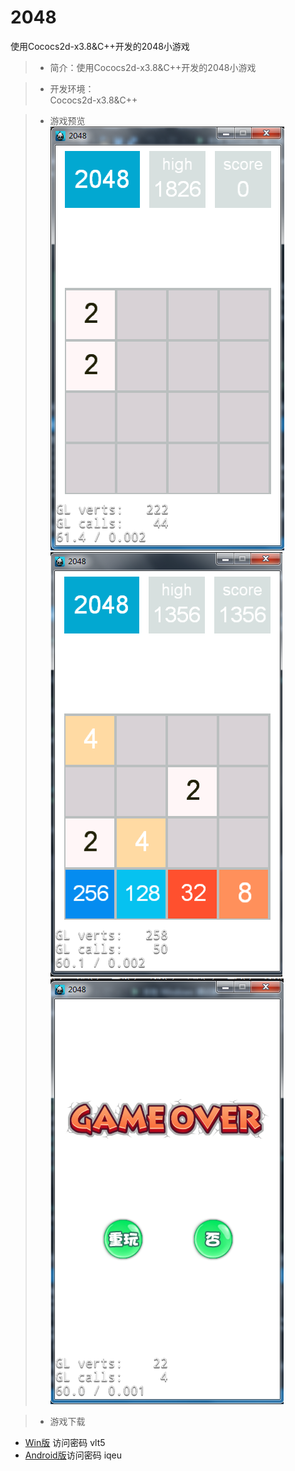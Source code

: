 # 2048
使用Cococs2d-x3.8&amp;C++开发的2048小游戏

>* 简介：使用Cococs2d-x3.8&amp;C++开发的2048小游戏  

>* 开发环境：  
Cococs2d-x3.8&C++  

>* 游戏预览  
![](./preview/1.png)![](./preview/2.png)
![](./preview/3.png)  

>* 游戏下载  
* [Win版](http://pan.baidu.com/s/1i4JdjAt)  访问密码 vlt5  
* [Android版](http://pan.baidu.com/s/1jIxCBNw)访问密码 iqeu  
